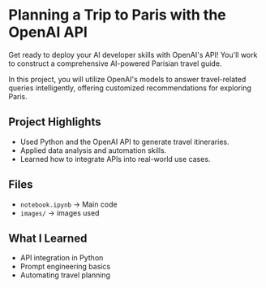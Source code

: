 # Planning a Trip to Paris with the OpenAI API

Get ready to deploy your AI developer skills with OpenAI's API! You'll work to construct a comprehensive AI-powered Parisian travel guide.

In this project, you will utilize OpenAI's models to answer travel-related queries intelligently, offering customized recommendations for exploring Paris.

## Project Highlights
- Used Python and the OpenAI API to generate travel itineraries.
- Applied data analysis and automation skills.
- Learned how to integrate APIs into real-world use cases.

## Files
- `notebook.ipynb` → Main code
- `images/` → images used

## What I Learned
- API integration in Python
- Prompt engineering basics
- Automating travel planning
